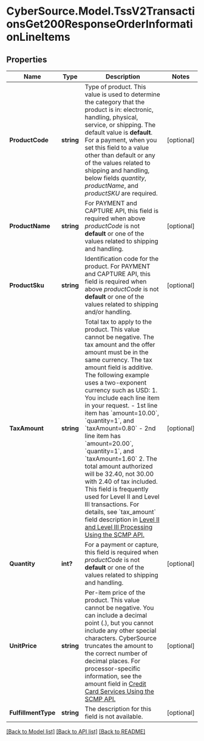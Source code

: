 # CyberSource.Model.TssV2TransactionsGet200ResponseOrderInformationLineItems
## Properties

Name | Type | Description | Notes
------------ | ------------- | ------------- | -------------
**ProductCode** | **string** | Type of product. This value is used to determine the category that the product is in: electronic, handling, physical, service, or shipping. The default value is **default**.  For a payment, when you set this field to a value other than default or any of the values related to shipping and handling, below fields _quantity_, _productName_, and _productSKU_ are required.  | [optional] 
**ProductName** | **string** | For PAYMENT and CAPTURE API, this field is required when above _productCode_ is not **default** or one of the values related to shipping and handling.  | [optional] 
**ProductSku** | **string** | Identification code for the product. For PAYMENT and CAPTURE API, this field is required when above _productCode_ is not **default** or one of the values related to shipping and/or handling.  | [optional] 
**TaxAmount** | **string** | Total tax to apply to the product. This value cannot be negative. The tax amount and the offer amount must be in the same currency. The tax amount field is additive.  The following example uses a two-exponent currency such as USD:  1. You include each line item in your request.     - 1st line item has &#x60;amount&#x3D;10.00&#x60;, &#x60;quantity&#x3D;1&#x60;, and &#x60;taxAmount&#x3D;0.80&#x60;     - 2nd line item has &#x60;amount&#x3D;20.00&#x60;, &#x60;quantity&#x3D;1&#x60;, and &#x60;taxAmount&#x3D;1.60&#x60; 2. The total amount authorized will be 32.40, not 30.00 with 2.40 of tax included.  This field is frequently used for Level II and Level III transactions.  For details, see &#x60;tax_amount&#x60; field description in [Level II and Level III Processing Using the SCMP API.](https://apps.cybersource.com/library/documentation/dev_guides/Level_2_3_SCMP_API/html/)  | [optional] 
**Quantity** | **int?** | For a payment or capture, this field is required when _productCode_ is not **default** or one of the values related to shipping and handling.  | [optional] 
**UnitPrice** | **string** | Per-item price of the product. This value cannot be negative. You can include a decimal point (.), but you cannot include any other special characters. CyberSource truncates the amount to the correct number of decimal places.  For processor-specific information, see the amount field in [Credit Card Services Using the SCMP API.](http://apps.cybersource.com/library/documentation/dev_guides/CC_Svcs_SCMP_API/html)  | [optional] 
**FulfillmentType** | **string** | The description for this field is not available. | [optional] 

[[Back to Model list]](../README.md#documentation-for-models) [[Back to API list]](../README.md#documentation-for-api-endpoints) [[Back to README]](../README.md)

